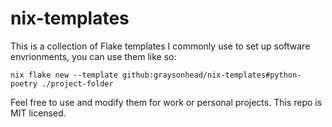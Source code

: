 # nix-templates


This is a collection of Flake templates I commonly use to set up software envrionments, you can use them like so:

```
nix flake new --template github:graysonhead/nix-templates#python-poetry ./project-folder
```

Feel free to use and modify them for work or personal projects. This repo is MIT licensed.